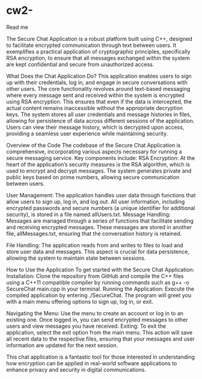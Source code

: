 # cw2-
Read me

The Secure Chat Application is a robust platform built using C++, designed to facilitate encrypted communication through text between users. It exemplifies a practical application of cryptographic principles, specifically RSA encryption, to ensure that all messages exchanged within the system are kept confidential and secure from unauthorized access.

What Does the Chat Application Do? 
This application enables users to sign up with their credentials, log in, and engage in secure conversations with other users. The core functionality revolves around text-based messaging where every message sent and received within the system is encrypted using RSA encryption. This ensures that even if the data is intercepted, the actual content remains inaccessible without the appropriate decryption keys. The system stores all user credentials and message histories in files, allowing for persistence of data across different sessions of the application. Users can view their message history, which is decrypted upon access, providing a seamless user experience while maintaining security.

Overview of the Code The codebase of the Secure Chat Application is comprehensive, incorporating various aspects necessary for running a secure messaging service. Key components include: RSA Encryption: At the heart of the application’s security measures is the RSA algorithm, which is used to encrypt and decrypt messages. The system generates private and public keys based on prime numbers, allowing secure communication between users.

User Management: The application handles user data through functions that allow users to sign up, log in, and log out. All user information, including encrypted passwords and secure numbers (a unique identifier for additional security), is stored in a file named allUsers.txt. Message Handling: Messages are managed through a series of functions that facilitate sending and receiving encrypted messages. These messages are stored in another file, allMessages.txt, ensuring that the conversation history is retained.

File Handling: The application reads from and writes to files to load and store user data and messages. This aspect is crucial for data persistence, allowing the system to maintain state between sessions.

How to Use the Application
 To get started with the Secure Chat Application: Installation: Clone the repository from GitHub and compile the C++ files using a C++11 compatible compiler by running commands such as g++ -o SecureChat main.cpp in your terminal. Running the Application: Execute the compiled application by entering ./SecureChat. The program will greet you with a main menu offering options to sign up, log in, or exit.

Navigating the Menu: Use the menu to create an account or log in to an existing one. Once logged in, you can send encrypted messages to other users and view messages you have received. Exiting: To exit the application, select the exit option from the main menu. This action will save all recent data to the respective files, ensuring that your messages and user information are updated for the next session.

This chat application is a fantastic tool for those interested in understanding how encryption can be applied in real-world software applications to enhance privacy and security in digital communications.
